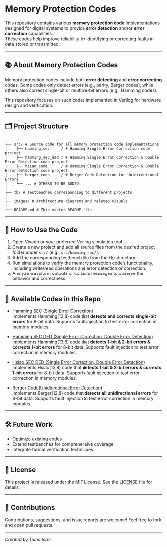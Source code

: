 # Memory Protection Codes

This repository contains various **memory protection code** implementations designed for digital systems to provide **error detection** and/or **error correction** capabilities.  
These codes help improve reliability by identifying or correcting faults in data stored or transmitted.

---

## 📚 About Memory Protection Codes

Memory protection codes include both **error detecting** and **error correcting** codes. Some codes only detect errors (e.g., parity, Berger codes), while others also correct single-bit or multiple-bit errors (e.g., Hamming codes).

This repository focuses on such codes implemented in Verilog for hardware design and verification.

---

## 🗂️ Project Structure

```
.
├── src/ # Source code for all memory protection code implementations
│    ├── hamming_sec     / # Hamming Single Error Correction code project
│    ├── hamming_sec_ded / # Hamming Single Error Correction & Double Error Detection code project
│    ├── hsiao_code      / # Hamming Single Error Correction & Double Error Detection code project
│    ├── berger_code     / # Berger Code Detection for Unidirectional Errors
│    └── ... # OTHERS TO BE ADDED
│
├── tb/ # Testbenches corresponding to different projects
│
├── images/ # Architecture diagrams and related visuals
│
└── README.md # This master README file
```

---

## 🚀 How to Use the Code

1. Open Vivado or your preferred Verilog simulation tool.
2. Create a new project and add all source files from the desired project folder under `src/` (e.g., `src/hamming_sec/`).
3. Add the corresponding testbench file from the `tb/` directory.
4. Run simulations to verify the memory protection code’s functionality, including write/read operations and error detection or correction.
5. Analyze waveform outputs or console messages to observe the behavior and correctness.

---

## 📂 Available Codes in this Repo

- [Hamming SEC (Single Error Correction)](src/hamming_sec/README.md)  
  Implements Hamming(12,8) code that **detects and corrects single-bit errors** for 8-bit data. Supports fault injection to test error correction in memory modules.

- [Hamming SEC DED (Single Error Correction, Double Error Detection)](src/hamming_sec_ded/README.md)  
  Implements Hamming(13,8) code that **detects 1-bit & 2-bit errors & corrects 1-bit errors** for 8-bit data. Supports fault injection to test error correction in memory modules.

- [Hsiao SEC DED (Single Error Correction, Double Error Detection)](src/hsiao_code/README.md)  
  Implements Hsiao(13,8) code that **detects 1-bit & 2-bit errors & corrects 1-bit errors** for 8-bit data. Supports fault injection to test error correction in memory modules.

- [Berger Code(Unidirectional Error Detection)](src/berger_code/README.md)  
  Implements Berger(12,8) code that **detects all unidirectional errors** for 8-bit data. Supports fault injection to test error correction in memory modules.

---

## 🛠️ Future Work

- Optimize existing codes
- Extend testbenches for comprehensive coverage.  
- Integrate formal verification techniques.

---

## 📄 License

This project is released under the MIT License. See the [LICENSE](LICENSE) file for details.

---

## 🤝 Contributions

Contributions, suggestions, and issue reports are welcome! Feel free to fork and open pull requests.

---

*Created by Talha Israr*  
